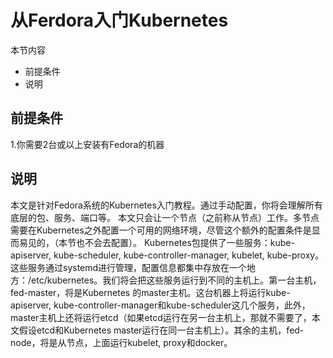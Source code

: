 
# 从Ferdora入门Kubernetes

本节内容
* 前提条件
* 说明

## 前提条件

1.你需要2台或以上安装有Fedora的机器

## 说明

本文是针对Fedora系统的Kubernetes入门教程。通过手动配置，你将会理解所有底层的包、服务、端口等。
本文只会让一个节点（之前称从节点）工作。多节点需要在Kubernetes之外配置一个可用的网络环境，尽管这个额外的配置条件是显而易见的，（本节也不会去配置）。
Kubernetes包提供了一些服务：kube-apiserver, kube-scheduler, kube-controller-manager, kubelet, kube-proxy。这些服务通过systemd进行管理，配置信息都集中存放在一个地方：/etc/kubernetes。我们将会把这些服务运行到不同的主机上。第一台主机，fed-master，将是Kubernetes 的master主机。这台机器上将运行kube-apiserver, kube-controller-manager和kube-scheduler这几个服务，此外，master主机上还将运行etcd（如果etcd运行在另一台主机上，那就不需要了，本文假设etcd和Kubernetes master运行在同一台主机上）。其余的主机，fed-node，将是从节点，上面运行kubelet, proxy和docker。



